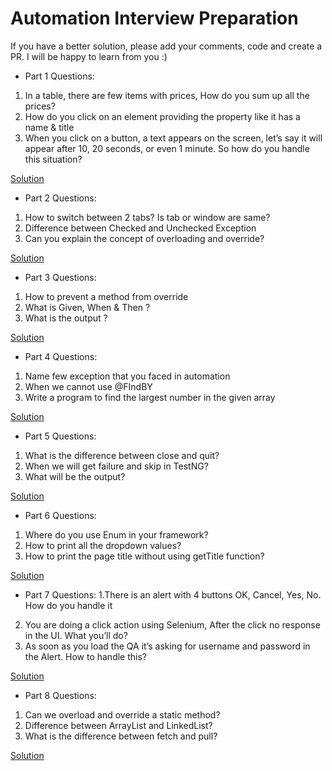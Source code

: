# Automation Interview Preparation
If you have a better solution, please add your comments, code and create a PR. I will be happy to learn from you :)

- Part 1
Questions:
1. In a table, there are few items with prices, How do you sum up all the prices?
2. How do you click on an element providing the property like it has a name & title
3. When you click on a button, a text appears on the screen, let’s say it will appear after 10, 20 seconds, or even 1 minute. So how do you handle this situation?

[Solution](https://youtu.be/hQvU3DW8T_k)

- Part 2
Questions:
1. How to switch between 2 tabs? Is tab or window are same?
2. Difference between Checked and Unchecked Exception
3. Can you explain the concept of overloading and override?

[Solution](https://youtu.be/i-t7COgw7_o)

- Part 3
Questions:
1. How to prevent a method from override
2. What is Given, When & Then ?
3. What is the output ?

[Solution](https://youtu.be/BLhHxj9YqLw)

- Part 4
Questions:
1. Name few exception that you faced in automation
2. When we cannot use @FIndBY
3. Write a program to find the largest number in the given array

[Solution](https://youtu.be/aKEK5ly5k0c)

- Part 5
Questions:
1. What is the difference between close and quit?
2. When we will get failure and skip in TestNG?
3. What will be the output?

[Solution](https://youtu.be/E8CU1Wsemwk)

- Part 6
Questions:
1. Where do you use Enum in your framework?
2. How to print all the dropdown values?
3. How to print the page title without using getTitle function?

[Solution](https://youtu.be/m2K9yY_4O_0)

- Part 7
Questions:
1.There is an alert with 4 buttons OK, Cancel, Yes, No. How do you handle it
2. You are doing a click action using Selenium, After the click no response in the UI. What you’ll do?
3. As soon as you load the QA it’s asking for username and password in the Alert. How to handle this?

[Solution](https://youtu.be/WkjGgWhBWTw)

- Part 8
Questions:
1. Can we overload and override a static method?
2. Difference between ArrayList and LinkedList?
3. What is the difference between fetch and pull?

[Solution]()
